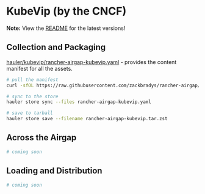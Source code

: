 # KubeVip (by the CNCF)

**Note:** View the [README](https://github.com/zackbradys/rancher-airgap/blob/main/README.md) for the latest versions!

## Collection and Packaging

[hauler/kubevip/rancher-airgap-kubevip.yaml](https://github.com/zackbradys/rancher-airgap/blob/main/hauler/kubevip/rancher-airgap-kubevip.yaml) - provides the content manifest for all the assets.

```bash
# pull the manifest
curl -sfOL https://raw.githubusercontent.com/zackbradys/rancher-airgap/main/hauler/kubevip/rancher-airgap-kubevip.yaml

# sync to the store
hauler store sync --files rancher-airgap-kubevip.yaml

# save to tarball
hauler store save --filename rancher-airgap-kubevip.tar.zst
```

## Across the Airgap

```bash
# coming soon
```

## Loading and Distribution

```bash
# coming soon
```
